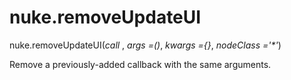 # nuke.removeUpdateUI
nuke.removeUpdateUI(_call_ , _args =()_, _kwargs ={}_, _nodeClass ='*'_)

Remove a previously-added callback with the same arguments.